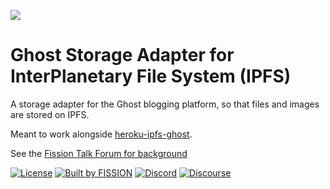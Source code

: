 ![](https://github.com/fission-suite/PROJECTNAME/raw/master/assets/logo.png?sanitize=true)

# Ghost Storage Adapter for InterPlanetary File System (IPFS)

A storage adapter for the Ghost blogging platform, so that files and images are stored on IPFS.

Meant to work alongside [heroku-ipfs-ghost](https://github.com/fission-suite/heroku-ipfs-ghost).

See the [Fission Talk Forum for background](https://talk.fission.codes/t/fission-ipfs-storage-adapter-for-ghost-blog/88)

[![License](https://img.shields.io/badge/License-Apache%202.0-blue.svg)](https://github.com/fission-suite/blob/master/LICENSE)
[![Built by FISSION](https://img.shields.io/badge/⌘-Built_by_FISSION-purple.svg)](https://fission.codes)
[![Discord](https://img.shields.io/discord/478735028319158273.svg)](https://discord.gg/zAQBDEq)
[![Discourse](https://img.shields.io/discourse/https/talk.fission.codes/topics)](https://talk.fission.codes)


